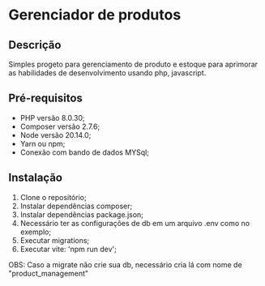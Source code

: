 # Gerenciador de produtos

## Descrição

Simples progeto para gerenciamento de produto e estoque para aprimorar as habilidades de desenvolvimento usando php, javascript.

## Pré-requisitos

- PHP versão 8.0.30;
- Composer versão 2.7.6;
- Node versão 20.14.0;
- Yarn ou npm;
- Conexão com bando de dados MYSql;

## Instalação

1. Clone o repositório;
2. Instalar dependências composer;
3. Instalar dependências package.json;
4. Necessário ter as configurações de db em um arquivo .env como no exemplo;
5. Executar migrations;
6. Executar vite: 'npm run dev';

OBS: Caso a migrate não crie sua db, necessário cria lá com nome de "product_management"
